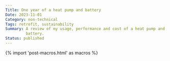 ```yaml
---
Title: One year of a heat pump and battery
Date: 2023-11-01
Category: non-technical
Tags: retrofit, sustainability
Summary: A review of my usage, performance and cost of a heat pump and domestic
         battery.
Status: published
---
```


{% import 'post-macros.html' as macros %}
